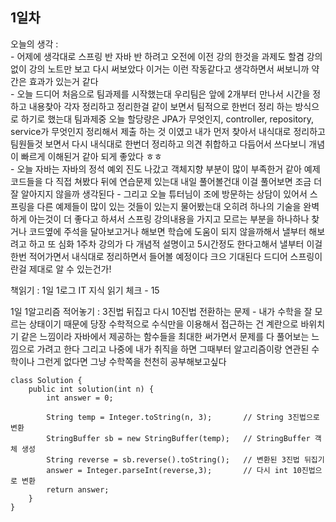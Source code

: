 
## 1일차 

오늘의 생각 :   
    - 어제에 생각대로 스프링 반 자바 반 하려고 오전에 이전 강의 한것을 과제도 할겸 강의 없이 강의 노트만 보고 다시 써보았다 이거는 이런 작동같다고 생각하면서 써보니까 약간은 효과가 있는거 같다   
    - 오늘 드디어 처음으로 팀과제를 시작했는대 우리팀은 앞에 2개부터 만나서 시간을 정하고 내용찾아 각자 정리하고 정리한걸 같이 보면서 팀적으로 한번더 정리 하는 방식으로 하기로 했는대  팀과제중 오늘 할당량은 JPA가 무엇인지, controller, repository, service가 무엇인지 정리해서 제출 하는 것 이였고 내가 먼저 찾아서 내식대로 정리하고 팀원들것 보면서 다시 내식대로 한번더 정리하고 의견 취합하고 다듬어서 쓰다보니 개념이 빠르게 이해된거 같아 되게 좋았다 ㅎㅎ   
    - 오늘 자바는 자바의 정석 예외 진도 나갔고 객체지향 부분이 많이 부족한거 같아 예제 코드들을 다 직접 쳐봤다 뒤에 연습문제 있는대 내일 풀어볼건대 이걸 풀어보면 조금 더 잘 알아지지 않을까 생각된다
    - 그리고 오늘 튜터님이 조에 방문하는 상담이 있어서 스프링을 다른 예제들이 많이 있는 것들이 있는지 물어봤는대 오히려 하나의 기술을 완벽하게 아는것이 더 좋다고 하셔서 스프링 강의내용을 가지고 모르는 부분을 하나하나 찾거나 코드옆에 주석을 달아보고거나 해보면 학습에 도움이 되지 않을까해서 낼부터 해보려고 하고 또 심화 1주차 강의가 다 개념적 설명이고 5시간정도 한다고해서 낼부터 이걸 한번 적어가면서 내식대로 정리하면서 들어볼 예정이다 크으 기대된다 드디어 스프링이란걸 제대로 알 수 있는건가!   
    
    
책읽기 : 1일 1로그 IT 지식 읽기 체크 - 15
    
1일 1알고리즘 적어놓기 : 3진법 뒤집고 다시 10진법 전환하는 문제 - 내가 수학을 잘 모르는 상태이기 때문에 당장 수학적으로 수식만을 이용해서 접근하는 건 계란으로 바위치기 같은 느낌이라 자바에서 제공하는 함수들을 최대한 써가면서 문제를 다 풀어보는 느낌으로 가려고 한다 그리고 나중에 내가 취직을 하면 그때부터 알고리즘이랑 연관된 수학이나 그런게 없다면 그냥 수학쪽을 천천히 공부해보고싶다 

    class Solution {
        public int solution(int n) {
            int answer = 0;

            String temp = Integer.toString(n, 3);       // String 3진법으로 변환
            StringBuffer sb = new StringBuffer(temp);   // StringBuffer 객체 생성
            String reverse = sb.reverse().toString();   // 변환된 3진법 뒤집기
            answer = Integer.parseInt(reverse,3);       // 다시 int 10진법으로 변환
            return answer;
        }
    }
